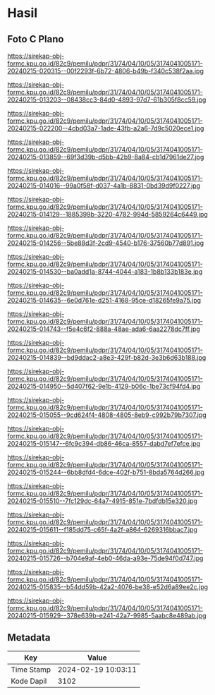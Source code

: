 # Hasil

## Foto C Plano

https://sirekap-obj-formc.kpu.go.id/82c9/pemilu/pdpr/31/74/04/10/05/3174041005171-20240215-020315--00f2293f-6b72-4806-b49b-f340c538f2aa.jpg

https://sirekap-obj-formc.kpu.go.id/82c9/pemilu/pdpr/31/74/04/10/05/3174041005171-20240215-013203--08438cc3-84d0-4893-97d7-61b305f8cc59.jpg

https://sirekap-obj-formc.kpu.go.id/82c9/pemilu/pdpr/31/74/04/10/05/3174041005171-20240215-022200--4cbd03a7-1ade-43fb-a2a6-7d9c5020ece1.jpg

https://sirekap-obj-formc.kpu.go.id/82c9/pemilu/pdpr/31/74/04/10/05/3174041005171-20240215-013859--69f3d39b-d5bb-42b9-8a84-cb1d7961de27.jpg

https://sirekap-obj-formc.kpu.go.id/82c9/pemilu/pdpr/31/74/04/10/05/3174041005171-20240215-014016--99a0f58f-d037-4a1b-8831-0bd39d9f0227.jpg

https://sirekap-obj-formc.kpu.go.id/82c9/pemilu/pdpr/31/74/04/10/05/3174041005171-20240215-014129--1885399b-3220-4782-994d-5859264c6449.jpg

https://sirekap-obj-formc.kpu.go.id/82c9/pemilu/pdpr/31/74/04/10/05/3174041005171-20240215-014256--5be88d3f-2cd9-4540-b176-37560b77d891.jpg

https://sirekap-obj-formc.kpu.go.id/82c9/pemilu/pdpr/31/74/04/10/05/3174041005171-20240215-014530--ba0add1a-8744-4044-a183-1b8b133b183e.jpg

https://sirekap-obj-formc.kpu.go.id/82c9/pemilu/pdpr/31/74/04/10/05/3174041005171-20240215-014635--6e0d761e-d251-4168-95ce-d18265fe9a75.jpg

https://sirekap-obj-formc.kpu.go.id/82c9/pemilu/pdpr/31/74/04/10/05/3174041005171-20240215-014743--f5e4c6f2-888a-48ae-ada6-6aa2278dc7ff.jpg

https://sirekap-obj-formc.kpu.go.id/82c9/pemilu/pdpr/31/74/04/10/05/3174041005171-20240215-014839--bd9ddac2-a8e3-429f-b82d-3e3b6d63b188.jpg

https://sirekap-obj-formc.kpu.go.id/82c9/pemilu/pdpr/31/74/04/10/05/3174041005171-20240215-014950--5d407f62-9e1b-4129-b06c-1be73cf94fd4.jpg

https://sirekap-obj-formc.kpu.go.id/82c9/pemilu/pdpr/31/74/04/10/05/3174041005171-20240215-015055--9cd624f4-4808-4805-8eb9-c992b79b7307.jpg

https://sirekap-obj-formc.kpu.go.id/82c9/pemilu/pdpr/31/74/04/10/05/3174041005171-20240215-015147--6fc9c394-db86-46ca-8557-dabd7ef7efce.jpg

https://sirekap-obj-formc.kpu.go.id/82c9/pemilu/pdpr/31/74/04/10/05/3174041005171-20240215-015244--6bb8dfd4-6dce-402f-b751-8bda5764d266.jpg

https://sirekap-obj-formc.kpu.go.id/82c9/pemilu/pdpr/31/74/04/10/05/3174041005171-20240215-015510--7fc129dc-64a7-4915-851e-7bdfdb15e320.jpg

https://sirekap-obj-formc.kpu.go.id/82c9/pemilu/pdpr/31/74/04/10/05/3174041005171-20240215-015611--f185dd75-c65f-4a2f-a864-6269316bbac7.jpg

https://sirekap-obj-formc.kpu.go.id/82c9/pemilu/pdpr/31/74/04/10/05/3174041005171-20240215-015726--b704e9af-4eb0-46da-a93e-75de94f0d747.jpg

https://sirekap-obj-formc.kpu.go.id/82c9/pemilu/pdpr/31/74/04/10/05/3174041005171-20240215-015835--b54dd59b-42a2-4076-be38-e52d6a89ee2c.jpg

https://sirekap-obj-formc.kpu.go.id/82c9/pemilu/pdpr/31/74/04/10/05/3174041005171-20240215-015929--378e639b-e241-42a7-9985-5aabc8e489ab.jpg


## Metadata

| Key        | Value               |
| ---------- | ------------------- |
| Time Stamp | 2024-02-19 10:03:11 |
| Kode Dapil | 3102                |



